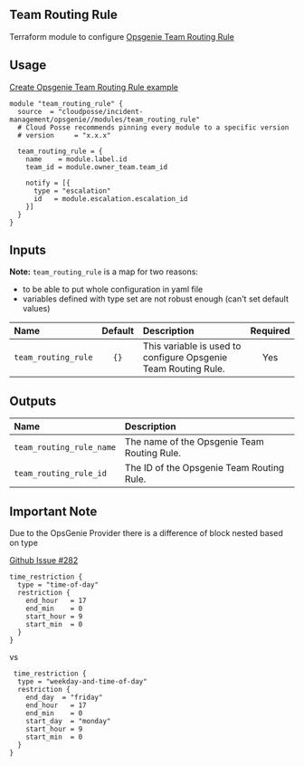 ##  Team Routing Rule

Terraform module to configure [Opsgenie Team Routing Rule](https://registry.terraform.io/providers/opsgenie/opsgenie/latest/docs/resources/team_routing_rule)


## Usage

[Create Opsgenie Team Routing Rule example](../../examples/team_routing_rule)

```hcl
module "team_routing_rule" {
  source  = "cloudposse/incident-management/opsgenie//modules/team_routing_rule"
  # Cloud Posse recommends pinning every module to a specific version
  # version     = "x.x.x"

  team_routing_rule = {
    name    = module.label.id
    team_id = module.owner_team.team_id

    notify = [{
      type = "escalation"
      id   = module.escalation.escalation_id
    }]
  }
}
```

## Inputs

**Note:** `team_routing_rule` is a map for two reasons: 
- to be able to put whole configuration in yaml file
- variables defined with type set are not robust enough (can't set default values)

|  Name                          |  Default                          |  Description                                                                                                                    | Required |
|:-------------------------------|:---------------------------------:|:--------------------------------------------------------------------------------------------------------------------------------|:--------:|
| `team_routing_rule`            | `{}`                              | This variable is used to configure Opsgenie Team Routing Rule.                                                                  | Yes      |


## Outputs

| Name                        | Description                                 |
|:----------------------------|:--------------------------------------------|
| `team_routing_rule_name`    | The name of the Opsgenie Team Routing Rule.|
| `team_routing_rule_id`      | The ID of the Opsgenie Team Routing Rule.  |

## Important Note

Due to the OpsGenie Provider there is a difference of block nested based on type

[Github Issue #282](https://github.com/opsgenie/terraform-provider-opsgenie/issues/282)

```hcl
time_restriction {
  type = "time-of-day"
  restriction {
    end_hour   = 17
    end_min    = 0
    start_hour = 9
    start_min  = 0
  }
}
```
vs
```hcl
 time_restriction {
  type = "weekday-and-time-of-day"
  restriction {
    end_day  = "friday"
    end_hour   = 17
    end_min    = 0
    start_day  = "monday"
    start_hour = 9
    start_min  = 0
  }
}
```
